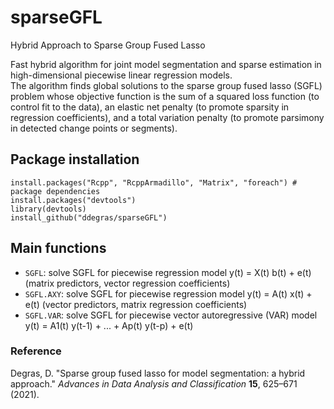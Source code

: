 # sparseGFL
Hybrid Approach to Sparse Group Fused Lasso

Fast hybrid algorithm for joint model segmentation and sparse estimation in high-dimensional piecewise linear regression models.   
The algorithm finds global solutions to the sparse group fused lasso (SGFL) problem whose objective function is the sum of a squared loss function (to control fit to the data), an elastic net penalty (to promote sparsity in regression coefficients), and a total variation penalty (to promote parsimony in detected change points or segments).   

## Package installation
``` 
install.packages("Rcpp", "RcppArmadillo", "Matrix", "foreach") # package dependencies
install.packages("devtools")
library(devtools)  
install_github("ddegras/sparseGFL") 
```
## Main functions
- `SGFL`: solve SGFL for piecewise regression model y(t) = X(t) b(t) + e(t) 
(matrix predictors, vector regression coefficients)
- `SGFL.AXY`: solve SGFL for piecewise regression model y(t) = A(t) x(t) + e(t) 
(vector predictors, matrix regression coefficients)
- `SGFL.VAR`: solve SGFL for piecewise vector autoregressive (VAR) model y(t) = A1(t) y(t-1) + ... + Ap(t) y(t-p) + e(t)

### Reference
Degras, D. "Sparse group fused lasso for model segmentation: a hybrid approach." *Advances in Data Analysis and Classification* **15**, 625–671 (2021). 
